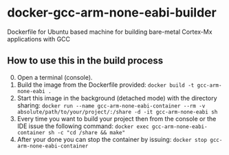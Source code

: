 # docker-gcc-arm-none-eabi-builder
Dockerfile for Ubuntu based machine for building bare-metal Cortex-Mx applications with GCC

## How to use this in the build process
0. Open a terminal (console).
1. Build the image from the Dockerfile provided: `docker build -t gcc-arm-none-eabi .`
2. Start this image in the background (detached mode) with the directory sharing: `docker run --name gcc-arm-none-eabi-container --rm -v absolute/path/to/your/project/:/share -d -it gcc-arm-none-eabi sh`
3. Every time you want to build your project then from the console or the IDE issue the following command: `docker exec gcc-arm-none-eabi-container sh -c "cd /share && make"`
4. After your done you can stop the container by issuing: `docker stop gcc-arm-none-eabi-container`

